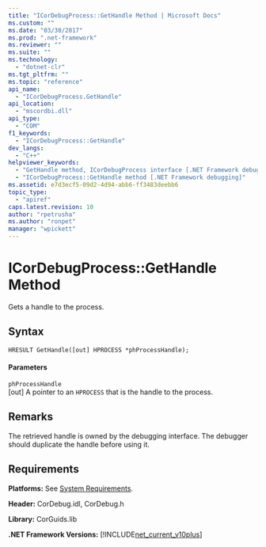 ```yaml
---
title: "ICorDebugProcess::GetHandle Method | Microsoft Docs"
ms.custom: ""
ms.date: "03/30/2017"
ms.prod: ".net-framework"
ms.reviewer: ""
ms.suite: ""
ms.technology: 
  - "dotnet-clr"
ms.tgt_pltfrm: ""
ms.topic: "reference"
api_name: 
  - "ICorDebugProcess.GetHandle"
api_location: 
  - "mscordbi.dll"
api_type: 
  - "COM"
f1_keywords: 
  - "ICorDebugProcess::GetHandle"
dev_langs: 
  - "C++"
helpviewer_keywords: 
  - "GetHandle method, ICorDebugProcess interface [.NET Framework debugging]"
  - "ICorDebugProcess::GetHandle method [.NET Framework debugging]"
ms.assetid: e7d3ecf5-09d2-4d94-abb6-ff3483deebb6
topic_type: 
  - "apiref"
caps.latest.revision: 10
author: "rpetrusha"
ms.author: "ronpet"
manager: "wpickett"
---
```

# ICorDebugProcess::GetHandle Method
Gets a handle to the process.  
  
## Syntax  
  
```  
HRESULT GetHandle([out] HPROCESS *phProcessHandle);  
```  
  
#### Parameters  
 `phProcessHandle`  
 [out] A pointer to an `HPROCESS` that is the handle to the process.  
  
## Remarks  
 The retrieved handle is owned by the debugging interface. The debugger should duplicate the handle before using it.  
  
## Requirements  
 **Platforms:** See [System Requirements](../../../../docs/framework/get-started/system-requirements.md).  
  
 **Header:** CorDebug.idl, CorDebug.h  
  
 **Library:** CorGuids.lib  
  
 **.NET Framework Versions:** [!INCLUDE[net_current_v10plus](../../../../includes/net-current-v10plus-md.md)]